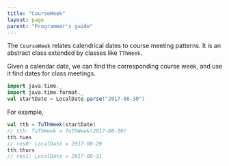 ```yaml
---
title: "CourseWeek"
layout: page
parent: "Programmer's guide"
---
```



The `CourseWeek` relates calendrical dates to course meeting patterns.  It is an abstract class extended by classes like `TThWeek`.

Given a calendar date, we can find the corresponding course week, and use it find dates for class meetings.

```scala
import java.time._
import java.time.format._
val startDate = LocalDate.parse("2017-08-30")
```

For example,

```scala
val tth = TuThWeek(startDate)
// tth: TuThWeek = TuThWeek(2017-08-30)
tth.tues
// res0: LocalDate = 2017-08-29
tth.thurs
// res1: LocalDate = 2017-08-31
```
